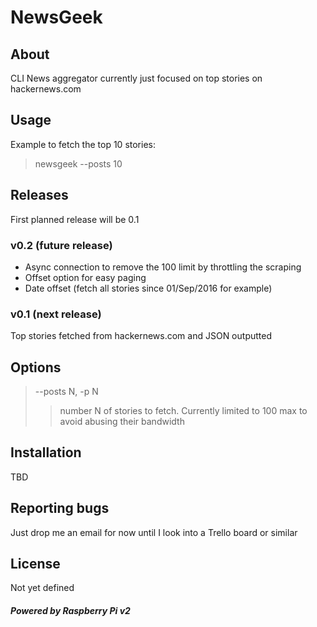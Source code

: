 #  NewsGeek #

## About ##
CLI News aggregator currently just focused on top stories on hackernews.com

## Usage ##
Example to fetch the top 10 stories:
> newsgeek --posts 10

## Releases ##
First planned release will be 0.1

### v0.2 (future release) ###
* Async connection to remove the 100 limit by throttling the scraping
* Offset option for easy paging
* Date offset (fetch all stories since 01/Sep/2016 for example)
 
### v0.1 (next release) ###
Top stories fetched from hackernews.com and JSON outputted

## Options ##
> --posts N, -p N
>> number N of stories to fetch. Currently limited to 100 max to avoid abusing their bandwidth

## Installation ##
TBD

## Reporting bugs ##
Just drop me an email for now until I look into a Trello board or similar

## License ##
Not yet defined

##### *Powered by Raspberry Pi v2* #####
